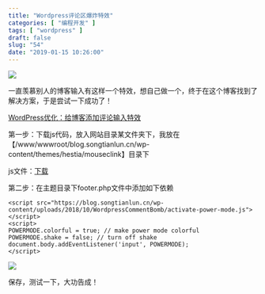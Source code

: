 ```yaml
---
title: "Wordpress评论区爆炸特效"
categories: [ "编程开发" ]
tags: [ "wordpress" ]
draft: false
slug: "54"
date: "2019-01-15 10:26:00"
---
```




![](https://blog.songtianlun.cn/wp-content/uploads/2019/01/image-30.png)

一直羡慕别人的博客输入有这样一个特效，想自己做一个，终于在这个博客找到了解决方案，于是尝试一下成功了！

[WordPress优化：给博客添加评论输入特效](https://www.macrr.com/comment-input-effects.html)

第一步：下载js代码，放入网站目录某文件夹下，我放在【/www/wwwroot/blog.songtianlun.cn/wp-content/themes/hestia/mouseclink】目录下

js文件：[下载](https://data.songtianlun.cn/website%20tools/wordpress/wordpress-%E8%AF%84%E8%AE%BA%E5%8C%BA%E8%BE%93%E5%85%A5%E7%88%86%E7%82%B8.zip)

第二步：在主题目录下footer.php文件中添加如下依赖

    <script src="https://blog.songtianlun.cn/wp-content/uploads/2018/10/WordpressCommentBomb/activate-power-mode.js"></script>  
    <script>  
    POWERMODE.colorful = true; // make power mode colorful  
    POWERMODE.shake = false; // turn off shake  
    document.body.addEventListener('input', POWERMODE);  
    </script> 

![](https://blog.songtianlun.cn/wp-content/uploads/2019/01/image-31-1024x457.png)

保存，测试一下，大功告成！